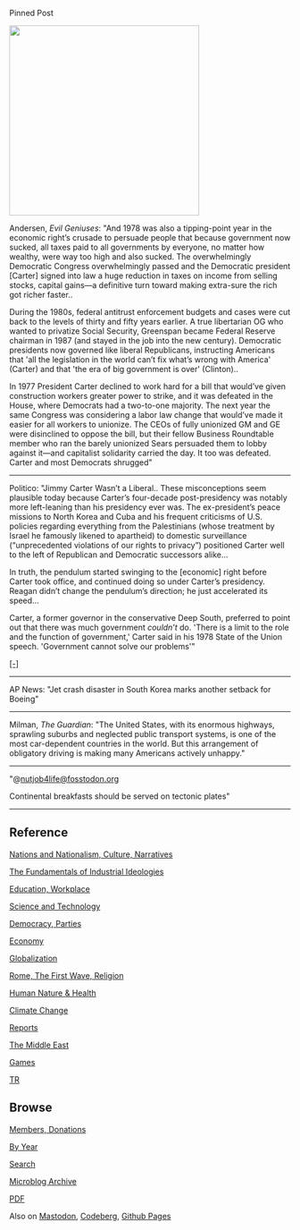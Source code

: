 
Pinned Post

<img width='340' src='https://cdn.fosstodon.org/media_attachments/files/113/740/005/109/659/968/original/4a44ec0290bf2c04.png'/>

Andersen, *Evil Geniuses*: "And 1978 was also a tipping-point year in
the economic right’s crusade to persuade people that because
government now sucked, all taxes paid to all governments by everyone,
no matter how wealthy, were way too high and also sucked. The
overwhelmingly Democratic Congress overwhelmingly passed and the
Democratic president [Carter] signed into law a huge reduction in
taxes on income from selling stocks, capital gains—a definitive turn
toward making extra-sure the rich got richer faster..

During the 1980s, federal antitrust enforcement budgets and cases were
cut back to the levels of thirty and fifty years earlier. A true
libertarian OG who wanted to privatize Social Security, Greenspan
became Federal Reserve chairman in 1987 (and stayed in the job into
the new century). Democratic presidents now governed like liberal
Republicans, instructing Americans that 'all the legislation in the
world can’t fix what’s wrong with America' (Carter) and that 'the era
of big government is over' (Clinton)..

In 1977 President Carter declined to work hard for a bill that
would’ve given construction workers greater power to strike, and it
was defeated in the House, where Democrats had a two-to-one
majority. The next year the same Congress was considering a labor law
change that would’ve made it easier for all workers to unionize.  The
CEOs of fully unionized GM and GE were disinclined to oppose the bill,
but their fellow Business Roundtable member who ran the barely
unionized Sears persuaded them to lobby against it—and capitalist
solidarity carried the day. It too was defeated. Carter and most
Democrats shrugged"

---

Politico: "Jimmy Carter Wasn’t a Liberal.. These misconceptions seem
plausible today because Carter’s four-decade post-presidency was
notably more left-leaning than his presidency ever was. The
ex-president’s peace missions to North Korea and Cuba and his frequent
criticisms of U.S. policies regarding everything from the Palestinians
(whose treatment by Israel he famously likened to apartheid) to
domestic surveillance (“unprecedented violations of our rights to
privacy”) positioned Carter well to the left of Republican and
Democratic successors alike...

In truth, the pendulum started swinging to the [economic] right before
Carter took office, and continued doing so under Carter’s
presidency. Reagan didn’t change the pendulum’s direction; he just
accelerated its speed...

Carter, a former governor in the conservative Deep South, preferred to
point out that there was much government *couldn’t* do. 'There is a
limit to the role and the function of government,' Carter said in his
1978 State of the Union speech. 'Government cannot solve our
problems'"

[[-]](https://www.politico.com/news/magazine/2024/12/30/jimmy-carter-conservative-00084028)

---

AP News: "Jet crash disaster in South Korea marks another setback for
Boeing"

---

Milman, *The Guardian*: "The United States, with its enormous
highways, sprawling suburbs and neglected public transport systems, is
one of the most car-dependent countries in the world. But this
arrangement of obligatory driving is making many Americans actively
unhappy."

---

"@nutjob4life@fosstodon.org

Continental breakfasts should be served on tectonic plates"

---

## Reference

[Nations and Nationalism, Culture, Narratives](0119/2013/02/nations-and-nationalism.html)

[The Fundamentals of Industrial Ideologies](0119/2011/04/fundamentals-of-industrial-ideologies.html)

[Education, Workplace](0119/2017/09/education-workplace.html)

[Science and Technology](0119/2018/09/science-technology.html)

[Democracy, Parties](0119/2016/11/democracy.html)

[Economy](2021/01/economy.html)

[Globalization](0119/2018/09/globalization.html)

[Rome, The First Wave, Religion](0119/2017/12/rome.html)

[Human Nature & Health](2020/07/human-nature.html)

[Climate Change](2022/01/climate.html)

[Reports](2021/01/reports.html)

[The Middle East](0119/2019/07/middleeast.html)

[Games](2024/06/games.html)

[TR](../tr/index.html)

## Browse

[Members, Donations](2022/08/members.html)

[By Year](years.html)

[Search](https://muratk5n.github.io/thirdwave/en/search.html)

[Microblog Archive](mbl/index.html)

[PDF](https://www.dropbox.com/scl/fi/8kl0sla1booo83zeb28dn/tw-all.pdf?rlkey=p9r319p8jbzak5du3dasju05y&st=28wknfsp&raw=1)

Also on 
[Mastodon](https://fosstodon.org/@muratk5n),
[Codeberg](https://muratk5n.codeberg.page/en/),
[Github Pages](https://muratk5n.github.io/thirdwave/en/)



